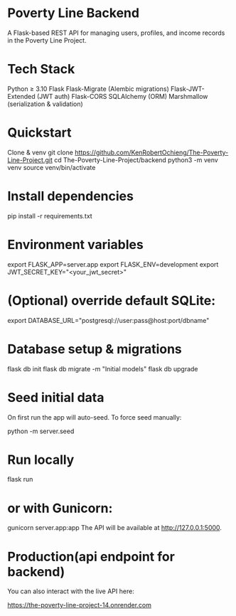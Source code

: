 # Poverty Line Backend

A Flask-based REST API for managing users, profiles, and income records in the Poverty Line Project.

# Tech Stack

  Python ≥ 3.10
  Flask
  Flask-Migrate (Alembic migrations)
  Flask-JWT-Extended (JWT auth)
  Flask-CORS
  SQLAlchemy (ORM)
  Marshmallow (serialization & validation)

# Quickstart

Clone & venv
git clone https://github.com/KenRobertOchieng/The-Poverty-Line-Project.git
cd The-Poverty-Line-Project/backend
python3 -m venv venv
source venv/bin/activate


# Install dependencies

pip install -r requirements.txt

# Environment variables

export FLASK_APP=server.app
export FLASK_ENV=development
export JWT_SECRET_KEY="<your_jwt_secret>"
# (Optional) override default SQLite:
export DATABASE_URL="postgresql://user:pass@host:port/dbname"


# Database setup & migrations

  flask db init 
  flask db migrate -m "Initial models"
  flask db upgrade


# Seed initial data

 On first run the app will auto-seed. To force seed manually:

  python -m server.seed


# Run locally
flask run
# or with Gunicorn:
gunicorn server.app:app
The API will be available at http://127.0.0.1:5000.

# Production(api endpoint for backend)
You can also interact with the live API here:

https://the-poverty-line-project-14.onrender.com